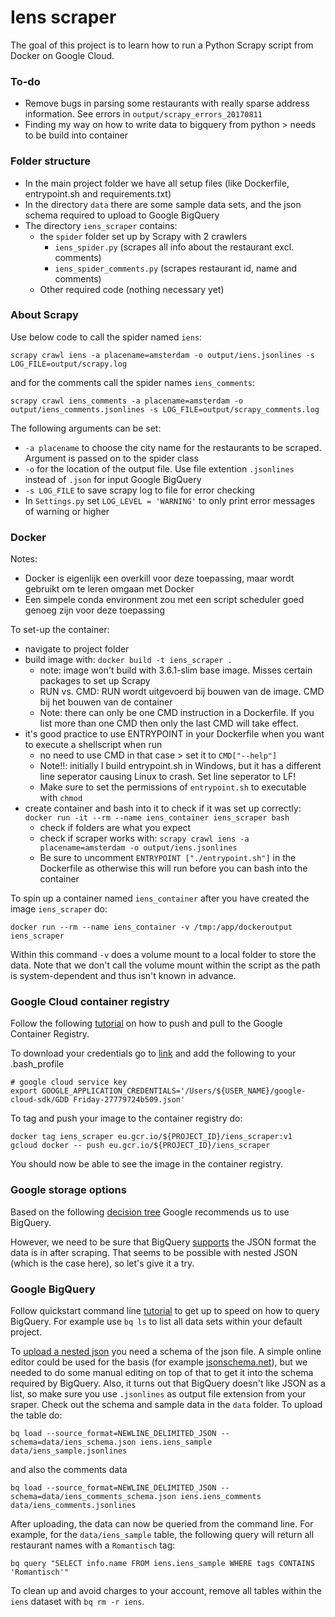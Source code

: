 # Iens scraper

The goal of this project is to learn how to run a Python Scrapy script from Docker on Google Cloud.

### To-do

* Remove bugs in parsing some restaurants with really sparse address information. See errors in `output/scrapy_errors_20170811`
* Finding my way on how to write data to bigquery from python > needs to be build into container

### Folder structure

* In the main project folder we have all setup files (like Dockerfile, entrypoint.sh and requirements.txt)
* In the directory `data` there are some sample data sets, and the json schema required to upload to Google BigQuery
* The directory `iens_scraper` contains:
    * the `spider` folder set up by Scrapy with 2 crawlers
		* `iens_spider.py` (scrapes all info about the restaurant excl. comments)
		* `iens_spider_comments.py` (scrapes restaurant id, name and comments)
    * Other required code (nothing necessary yet)

### About Scrapy

Use below code to call the spider named `iens`:
```
scrapy crawl iens -a placename=amsterdam -o output/iens.jsonlines -s LOG_FILE=output/scrapy.log
```
and for the comments call the spider names `iens_comments`:
```
scrapy crawl iens_comments -a placename=amsterdam -o output/iens_comments.jsonlines -s LOG_FILE=output/scrapy_comments.log
```
The following arguments can be set:
* `-a placename` to choose the city name for the restaurants to be scraped. Argument is passed on to the spider class
* `-o` for the location of the output file. Use file extention `.jsonlines` instead of `.json` for input Google BigQuery
* `-s LOG_FILE` to save scrapy log to file for error checking
* In `Settings.py` set `LOG_LEVEL = 'WARNING'` to only print error messages of warning or higher


### Docker

Notes:
* Docker is eigenlijk een overkill voor deze toepassing, maar wordt gebruikt om te leren omgaan met Docker
* Een simpele conda environment zou met een script scheduler goed genoeg zijn voor deze toepassing

To set-up the container:
* navigate to project folder
* build image with: `docker build -t iens_scraper .`
    - note: image won't build with 3.6.1-slim base image. Misses certain packages to set up Scrapy
    - RUN vs. CMD: RUN wordt uitgevoerd bij bouwen van de image. CMD bij het bouwen van de container
    - Note: there can only be one CMD instruction in a Dockerfile. If you list more than one CMD then only the last CMD will take effect.
* it's good practice to use ENTRYPOINT in your Dockerfile when you want to execute a shellscript when run
    - no need to use CMD in that case > set it to `CMD["--help"]`
    - Note!!: initially I build entrypoint.sh in Windows, but it has a different line seperator causing Linux to crash. Set line seperator to LF!
    - Make sure to set the permissions of `entrypoint.sh` to executable with `chmod`
* create container and bash into it to check if it was set up correctly: `docker run -it --rm --name iens_container iens_scraper bash`
    - check if folders are what you expect
    - check if scraper works with: `scrapy crawl iens -a placename=amsterdam -o output/iens.jsonlines`
    - Be sure to uncomment `ENTRYPOINT ["./entrypoint.sh"]` in the Dockerfile as otherwise this will run before you can 
    bash into the container

To spin up a container named `iens_container` after you have created the image `iens_scraper` do:
```
docker run --rm --name iens_container -v /tmp:/app/dockeroutput iens_scraper
```
Within this command `-v` does a volume mount to a local folder to store the data. Note that we don't call the volume
mount within the script as the path is system-dependent and thus isn't known in advance.

### Google Cloud container registry

Follow the following [tutorial](https://cloud.google.com/container-registry/docs/pushing-and-pulling?hl=en_US) on how to 
push and pull to the Google Container Registry.

To download your credentials go to [link](https://cloud.google.com/docs/authentication/getting-started) 
and add the following to your .bash_profile

```
# google cloud service key
export GOOGLE_APPLICATION_CREDENTIALS='/Users/${USER_NAME}/google-cloud-sdk/GDD Friday-27779724b509.json'
```


To tag and push your image to the container registry do:
```
docker tag iens_scraper eu.gcr.io/${PROJECT_ID}/iens_scraper:v1
gcloud docker -- push eu.gcr.io/${PROJECT_ID}/iens_scraper
```
You should now be able to see the image in the container registry.

### Google storage options

Based on the following [decision tree](https://cloud.google.com/storage-options/) Google recommends us to use BigQuery.

However, we need to be sure that BigQuery [supports](https://cloud.google.com/bigquery/data-formats) the JSON format the
data is in after scraping. That seems to be possible with nested JSON (which is the case here), so let's give it a try.

### Google BigQuery


Follow quickstart command line [tutorial](https://cloud.google.com/bigquery/quickstart-command-line) to get up to speed 
on how to query BigQuery. For example use `bq ls` to list all data sets within your default project. 

To [upload a nested json](https://cloud.google.com/bigquery/loading-data#loading_nested_and_repeated_json_data) you need
a schema of the json file. A simple online editor could be used for the basis (for example [jsonschema.net]()), but we 
needed to do some manual editing on top of that to get it into the schema required by BigQuery. Also, it turns out that 
BigQuery doesn't like JSON as a list, so make sure you use `.jsonlines` as output file extension from your sraper. 
Check out the schema and sample data in the `data` folder. To upload the table do:

```
bq load --source_format=NEWLINE_DELIMITED_JSON --schema=data/iens_schema.json iens.iens_sample data/iens_sample.jsonlines
```
and also the comments data
```
bq load --source_format=NEWLINE_DELIMITED_JSON --schema=data/iens_comments_schema.json iens.iens_comments data/iens_comments.jsonlines
```


After uploading, the data can now be queried from the command line. For example, for the `data/iens_sample` table, the 
following query will return all restaurant names with a `Romantisch` tag:

```
bq query "SELECT info.name FROM iens.iens_sample WHERE tags CONTAINS 'Romantisch'"
```  

To clean up and avoid charges to your account, remove all tables within the `iens` dataset with `bq rm -r iens`.

